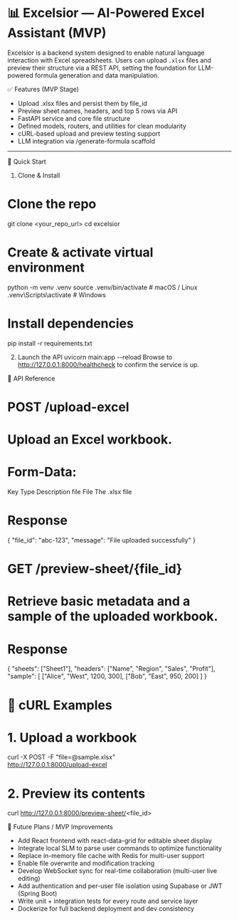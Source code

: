 # 📊 Excelsior — AI-Powered Excel Assistant (MVP)

Excelsior is a backend system designed to enable natural language interaction with Excel spreadsheets. Users can upload `.xlsx` files and preview their structure via a REST API, setting the foundation for LLM-powered formula generation and data manipulation.


✅ Features (MVP Stage)
- Upload .xlsx files and persist them by file_id
- Preview sheet names, headers, and top 5 rows via API
- FastAPI service and core file structure
- Defined models, routers, and utilities for clean modularity
- cURL-based upload and preview testing support
- LLM integration via /generate-formula scaffold

---

🚀 Quick Start

1. Clone & Install
# Clone the repo
git clone <your_repo_url>
cd excelsior

# Create & activate virtual environment
python -m venv .venv
source .venv/bin/activate   # macOS / Linux
.venv\Scripts\activate      # Windows

# Install dependencies
pip install -r requirements.txt

2. Launch the API
uvicorn main:app --reload
Browse to http://127.0.0.1:8000/healthcheck to confirm the service is up.

📑 API Reference
# POST /upload-excel
# Upload an Excel workbook.

# Form‑Data:
Key	  Type	Description
file	File	The .xlsx file

# Response 
{
  "file_id": "abc-123",
  "message": "File uploaded successfully"
}

# GET /preview-sheet/{file_id}
# Retrieve basic metadata and a sample of the uploaded workbook.

# Response
{
  "sheets": ["Sheet1"],
  "headers": ["Name", "Region", "Sales", "Profit"],
  "sample": [
    ["Alice", "West", 1200, 300],
    ["Bob",   "East",  950, 200]
  ]
}

# 🧪 cURL Examples

# 1. Upload a workbook
curl -X POST -F "file=@sample.xlsx" \
     http://127.0.0.1:8000/upload-excel

# 2. Preview its contents
curl http://127.0.0.1:8000/preview-sheet/<file_id>

🔧 Future Plans / MVP Improvements
- Add React frontend with react-data-grid for editable sheet display
- Integrate local SLM to parse user commands to optimize functionality
- Replace in-memory file cache with Redis for multi-user support
- Enable file overwrite and modification tracking
- Develop WebSocket sync for real-time collaboration (multi-user live editing)
- Add authentication and per-user file isolation using Supabase or JWT (Spring Boot)
- Write unit + integration tests for every route and service layer
- Dockerize for full backend deployment and dev consistency
